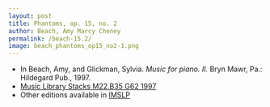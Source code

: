 ```yaml
---
layout: post
title: Phantoms, op. 15, no. 2
author: Beach, Amy Marcy Cheney
permalink: /beach-15.2/
image: beach_phantoms_op15_no2-1.png
---
```


- In Beach, Amy, and Glickman, Sylvia. *Music for piano. II.* Bryn Mawr, Pa.: Hildegard Pub., 1997.
- <a href="https://tufts-primo.hosted.exlibrisgroup.com/permalink/f/bnf7qa/01TUN_ALMA2187518310003851">Music Library Stacks M22.B35 G62 1997</a>
- Other editions available in <a href="https://imslp.org/wiki/4_Sketches%2C_Op.15_(Beach%2C_Amy_Marcy)" target="_blank">IMSLP</a>
